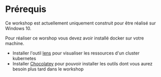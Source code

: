 # Prérequis

Ce workshop est actuellement uniquement construit pour être réalisé sur Windows 10.

Pour réaliser ce worshop vous devez avoir installé docker sur votre machine.

- Installer l'outil [lens](https://k8slens.dev) pour visualiser les ressources d'un cluster kubernetes
- Installer [Chocolatey](https://chocolatey.org/install) pour pouvoir installer les outils dont vous aurez besoin plus tard dans le workshop
